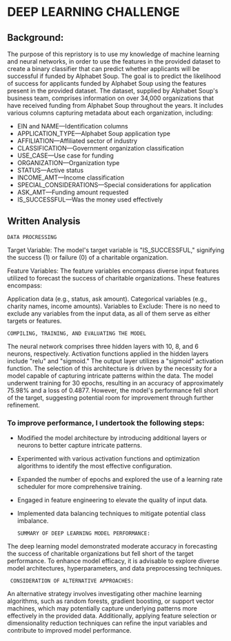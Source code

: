 # DEEP LEARNING CHALLENGE

## Background:
The purpose of this repristory is to use my knowledge of machine learning and neural networks, in order to use the features in the provided dataset to create a binary classifier that can predict whether applicants will be successful if funded by Alphabet Soup. The goal is to predict the likelihood of success for applicants funded by Alphabet Soup using the features present in the provided dataset. The dataset, supplied by Alphabet Soup's business team, comprises information on over 34,000 organizations that have received funding from Alphabet Soup throughout the years. It includes various columns capturing metadata about each organization, including:
- EIN and NAME—Identification columns
- APPLICATION_TYPE—Alphabet Soup application type
- AFFILIATION—Affiliated sector of industry
- CLASSIFICATION—Government organization classification
- USE_CASE—Use case for funding
- ORGANIZATION—Organization type
- STATUS—Active status
- INCOME_AMT—Income classification
- SPECIAL_CONSIDERATIONS—Special considerations for application
- ASK_AMT—Funding amount requested
- IS_SUCCESSFUL—Was the money used effectively

## Written Analysis
    DATA PROCRESSING
Target Variable:
The model's target variable is "IS_SUCCESSFUL," signifying the success (1) or failure (0) of a charitable organization.

Feature Variables:
The feature variables encompass diverse input features utilized to forecast the success of charitable organizations. These features encompass:

Application data (e.g., status, ask amount).
Categorical variables (e.g., charity names, income amounts).
Variables to Exclude:
There is no need to exclude any variables from the input data, as all of them serve as either targets or features.

    COMPILING, TRAINING, AND EVALUATING THE MODEL
The neural network comprises three hidden layers with 10, 8, and 6 neurons, respectively. Activation functions applied in the hidden layers include "relu" and "sigmoid." The output layer utilizes a "sigmoid" activation function. The selection of this architecture is driven by the necessity for a model capable of capturing intricate patterns within the data. The model underwent training for 30 epochs, resulting in an accuracy of approximately 75.98% and a loss of 0.4877. However, the model's performance fell short of the target, suggesting potential room for improvement through further refinement.
### To improve performance, I undertook the following steps:
- Modified the model architecture by introducing additional layers or neurons to better capture intricate patterns.
- Experimented with various activation functions and optimization algorithms to identify the most effective configuration.
- Expanded the number of epochs and explored the use of a learning rate scheduler for more comprehensive training.
- Engaged in feature engineering to elevate the quality of input data.
- Implemented data balancing techniques to mitigate potential class imbalance.

      SUMMARY OF DEEP LEARNING MODEL PERFORMANCE:
The deep learning model demonstrated moderate accuracy in forecasting the success of charitable organizations but fell short of the target performance. To enhance model efficacy, it is advisable to explore diverse model architectures, hyperparameters, and data preprocessing techniques.

     CONSIDERATION OF ALTERNATIVE APPROACHES:
An alternative strategy involves investigating other machine learning algorithms, such as random forests, gradient boosting, or support vector machines, which may potentially capture underlying patterns more effectively in the provided data. Additionally, applying feature selection or dimensionality reduction techniques can refine the input variables and contribute to improved model performance.
